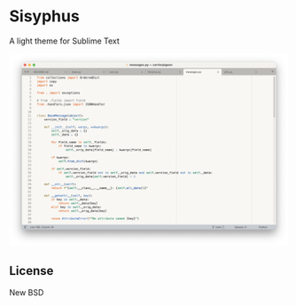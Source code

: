 # Sisyphus

A light theme for Sublime Text

![Python Example](assets/sisyphus-python-example.png)


## License

New BSD
